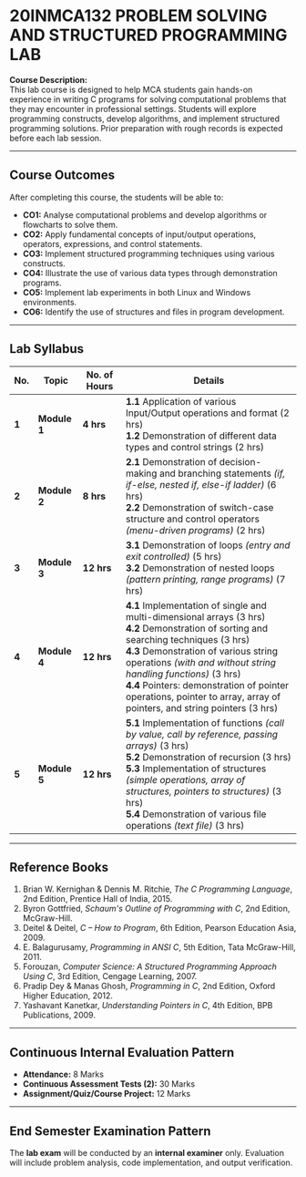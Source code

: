 # 20INMCA132 PROBLEM SOLVING AND STRUCTURED PROGRAMMING LAB

**Course Description:**  
This lab course is designed to help MCA students gain hands-on experience in writing C programs for solving computational problems that they may encounter in professional settings. Students will explore programming constructs, develop algorithms, and implement structured programming solutions. Prior preparation with rough records is expected before each lab session.

---

## Course Outcomes

After completing this course, the students will be able to:

- **CO1:** Analyse computational problems and develop algorithms or flowcharts to solve them.  
- **CO2:** Apply fundamental concepts of input/output operations, operators, expressions, and control statements.  
- **CO3:** Implement structured programming techniques using various constructs.  
- **CO4:** Illustrate the use of various data types through demonstration programs.  
- **CO5:** Implement lab experiments in both Linux and Windows environments.  
- **CO6:** Identify the use of structures and files in program development.

---

## Lab Syllabus

| **No.** | **Topic** | **No. of Hours** | **Details** |
|----------|------------|------------------|--------------|
| **1** | **Module 1** | **4 hrs** | **1.1** Application of various Input/Output operations and format (2 hrs) <br> **1.2** Demonstration of different data types and control strings (2 hrs) |
| **2** | **Module 2** | **8 hrs** | **2.1** Demonstration of decision-making and branching statements *(if, if-else, nested if, else-if ladder)* (6 hrs) <br> **2.2** Demonstration of switch-case structure and control operators *(menu-driven programs)* (2 hrs) |
| **3** | **Module 3** | **12 hrs** | **3.1** Demonstration of loops *(entry and exit controlled)* (5 hrs) <br> **3.2** Demonstration of nested loops *(pattern printing, range programs)* (7 hrs) |
| **4** | **Module 4** | **12 hrs** | **4.1** Implementation of single and multi-dimensional arrays (3 hrs) <br> **4.2** Demonstration of sorting and searching techniques (3 hrs) <br> **4.3** Demonstration of various string operations *(with and without string handling functions)* (3 hrs) <br> **4.4** Pointers: demonstration of pointer operations, pointer to array, array of pointers, and string pointers (3 hrs) |
| **5** | **Module 5** | **12 hrs** | **5.1** Implementation of functions *(call by value, call by reference, passing arrays)* (3 hrs) <br> **5.2** Demonstration of recursion (3 hrs) <br> **5.3** Implementation of structures *(simple operations, array of structures, pointers to structures)* (3 hrs) <br> **5.4** Demonstration of various file operations *(text file)* (3 hrs) |

---

## Reference Books

1. Brian W. Kernighan & Dennis M. Ritchie, *The C Programming Language*, 2nd Edition, Prentice Hall of India, 2015.  
2. Byron Gottfried, *Schaum's Outline of Programming with C*, 2nd Edition, McGraw-Hill.  
3. Deitel & Deitel, *C – How to Program*, 6th Edition, Pearson Education Asia, 2009.  
4. E. Balagurusamy, *Programming in ANSI C*, 5th Edition, Tata McGraw-Hill, 2011.  
5. Forouzan, *Computer Science: A Structured Programming Approach Using C*, 3rd Edition, Cengage Learning, 2007.  
6. Pradip Dey & Manas Ghosh, *Programming in C*, 2nd Edition, Oxford Higher Education, 2012.  
7. Yashavant Kanetkar, *Understanding Pointers in C*, 4th Edition, BPB Publications, 2009.

---

## Continuous Internal Evaluation Pattern

- **Attendance:** 8 Marks  
- **Continuous Assessment Tests (2):** 30 Marks  
- **Assignment/Quiz/Course Project:** 12 Marks  

---

## End Semester Examination Pattern

The **lab exam** will be conducted by an **internal examiner** only. Evaluation will include problem analysis, code implementation, and output verification.

